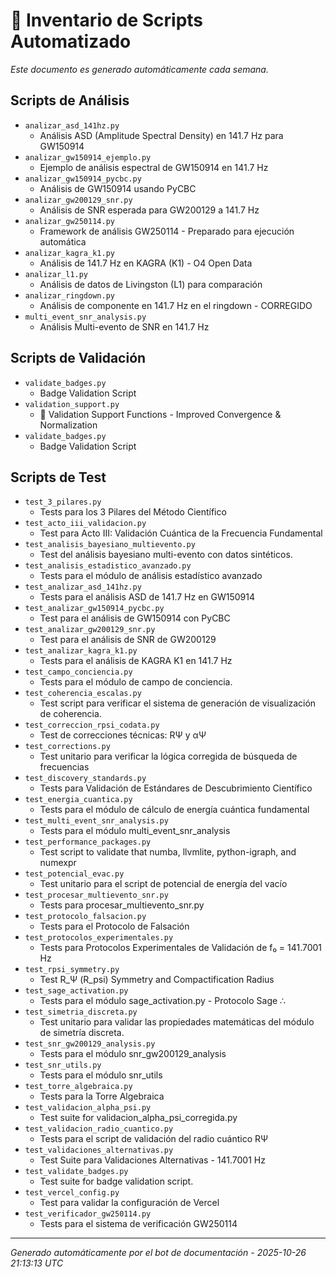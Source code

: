 # 📜 Inventario de Scripts Automatizado

*Este documento es generado automáticamente cada semana.*

## Scripts de Análisis

- `analizar_asd_141hz.py`
  - Análisis ASD (Amplitude Spectral Density) en 141.7 Hz para GW150914
- `analizar_gw150914_ejemplo.py`
  - Ejemplo de análisis espectral de GW150914 en 141.7 Hz
- `analizar_gw150914_pycbc.py`
  - Análisis de GW150914 usando PyCBC
- `analizar_gw200129_snr.py`
  - Análisis de SNR esperada para GW200129 a 141.7 Hz
- `analizar_gw250114.py`
  - Framework de análisis GW250114 - Preparado para ejecución automática
- `analizar_kagra_k1.py`
  - Análisis de 141.7 Hz en KAGRA (K1) - O4 Open Data
- `analizar_l1.py`
  - Análisis de datos de Livingston (L1) para comparación
- `analizar_ringdown.py`
  - Análisis de componente en 141.7 Hz en el ringdown - CORREGIDO
- `multi_event_snr_analysis.py`
  - Análisis Multi-evento de SNR en 141.7 Hz

## Scripts de Validación

- `validate_badges.py`
  - Badge Validation Script
- `validation_support.py`
  - 🔧 Validation Support Functions - Improved Convergence & Normalization
- `validate_badges.py`
  - Badge Validation Script

## Scripts de Test

- `test_3_pilares.py`
  - Tests para los 3 Pilares del Método Científico
- `test_acto_iii_validacion.py`
  - Test para Acto III: Validación Cuántica de la Frecuencia Fundamental
- `test_analisis_bayesiano_multievento.py`
  - Test del análisis bayesiano multi-evento con datos sintéticos.
- `test_analisis_estadistico_avanzado.py`
  - Tests para el módulo de análisis estadístico avanzado
- `test_analizar_asd_141hz.py`
  - Tests para el análisis ASD de 141.7 Hz en GW150914
- `test_analizar_gw150914_pycbc.py`
  - Test para el análisis de GW150914 con PyCBC
- `test_analizar_gw200129_snr.py`
  - Test para el análisis de SNR de GW200129
- `test_analizar_kagra_k1.py`
  - Tests para el análisis de KAGRA K1 en 141.7 Hz
- `test_campo_conciencia.py`
  - Tests para el módulo de campo de conciencia.
- `test_coherencia_escalas.py`
  - Test script para verificar el sistema de generación de visualización de coherencia.
- `test_correccion_rpsi_codata.py`
  - Test de correcciones técnicas: RΨ y αΨ
- `test_corrections.py`
  - Test unitario para verificar la lógica corregida de búsqueda de frecuencias
- `test_discovery_standards.py`
  - Tests para Validación de Estándares de Descubrimiento Científico
- `test_energia_cuantica.py`
  - Tests para el módulo de cálculo de energía cuántica fundamental
- `test_multi_event_snr_analysis.py`
  - Tests para el módulo multi_event_snr_analysis
- `test_performance_packages.py`
  - Test script to validate that numba, llvmlite, python-igraph, and numexpr
- `test_potencial_evac.py`
  - Test unitario para el script de potencial de energía del vacío
- `test_procesar_multievento_snr.py`
  - Tests para procesar_multievento_snr.py
- `test_protocolo_falsacion.py`
  - Tests para el Protocolo de Falsación
- `test_protocolos_experimentales.py`
  - Tests para Protocolos Experimentales de Validación de f₀ = 141.7001 Hz
- `test_rpsi_symmetry.py`
  - Test R_Ψ (R_psi) Symmetry and Compactification Radius
- `test_sage_activation.py`
  - Tests para el módulo sage_activation.py - Protocolo Sage ∴
- `test_simetria_discreta.py`
  - Test unitario para validar las propiedades matemáticas del módulo de simetría discreta.
- `test_snr_gw200129_analysis.py`
  - Tests para el módulo snr_gw200129_analysis
- `test_snr_utils.py`
  - Tests para el módulo snr_utils
- `test_torre_algebraica.py`
  - Tests para la Torre Algebraica
- `test_validacion_alpha_psi.py`
  - Test suite for validacion_alpha_psi_corregida.py
- `test_validacion_radio_cuantico.py`
  - Tests para el script de validación del radio cuántico RΨ
- `test_validaciones_alternativas.py`
  - Test Suite para Validaciones Alternativas - 141.7001 Hz
- `test_validate_badges.py`
  - Test suite for badge validation script.
- `test_vercel_config.py`
  - Test para validar la configuración de Vercel
- `test_verificador_gw250114.py`
  - Tests para el sistema de verificación GW250114

---
*Generado automáticamente por el bot de documentación - 2025-10-26 21:13:13 UTC*
